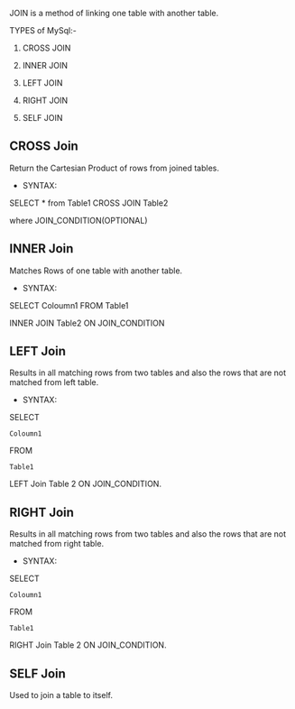 JOIN is a method of linking one table with another table.

TYPES of MySql:-

1. CROSS JOIN

2. INNER JOIN

3. LEFT JOIN

4. RIGHT JOIN

5. SELF JOIN

## CROSS Join

Return the Cartesian Product of rows from joined tables.

* SYNTAX:

SELECT * from Table1 CROSS JOIN Table2 

where JOIN_CONDITION(OPTIONAL)

## INNER Join

Matches Rows of one table with another table.

* SYNTAX:

SELECT Coloumn1 FROM Table1 

INNER JOIN Table2 ON JOIN_CONDITION

## LEFT Join

Results in all matching rows from two tables and also the rows that are not matched from left table.

* SYNTAX:

SELECT
       
    Coloumn1
    
FROM

    Table1 
    
LEFT Join Table 2 ON JOIN_CONDITION.

## RIGHT Join

Results in all matching rows from two tables and also the rows that are not matched from right table.

* SYNTAX:

SELECT
       
    Coloumn1
    
FROM

    Table1 
    
RIGHT Join Table 2 ON JOIN_CONDITION.

## SELF Join

Used to join a table to itself.
